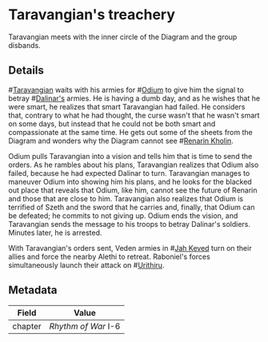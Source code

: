 # Taravangian's treachery
Taravangian meets with the inner circle of the Diagram and the group disbands.

## Details
#[Taravangian](taravangian) waits with his armies for #[Odium](odium) to give him the signal to betray #[Dalinar's](dalinar) armies. He is having a dumb day, and as he wishes that he were smart, he realizes that smart Taravangian had failed. He considers that, contrary to what he had thought, the curse wasn't that he wasn't smart on some days, but instead that he could not be both smart and compassionate at the same time. He gets out some of the sheets from the Diagram and wonders why the Diagram cannot see #[Renarin Kholin](renarin).

Odium pulls Taravangian into a vision and tells him that is time to send the orders. As he rambles about his plans, Taravangian realizes that Odium also failed, because he had expected Dalinar to turn. Taravangian manages to maneuver Odium into showing him his plans, and he looks for the blacked out place that reveals that Odium, like him, cannot see the future of Renarin and those that are close to him. Taravangian also realizes that Odium is terrified of Szeth and the sword that he carries and, finally, that Odium can be defeated; he commits to not giving up. Odium ends the vision, and Taravangian sends the message to his troops to betray Dalinar's soldiers. Minutes later, he is arrested. 

With Taravangian's orders sent, Veden armies in #[Jah Keved](jah-keved) turn on their allies and force the nearby Alethi to retreat. Raboniel's forces simultaneously launch their attack on #[Urithiru](urithiru).

## Metadata
| Field | Value |
| ----- | ----- |
| chapter | *Rhythm of War* I-6 |